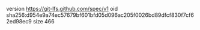 version https://git-lfs.github.com/spec/v1
oid sha256:d954e9a74ec57679bf601bfd05d096ac205f0026bd89dfcf830f7cf62ed98ec9
size 466
